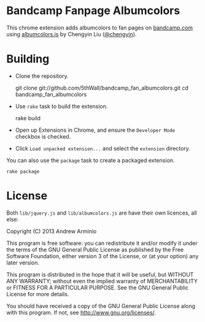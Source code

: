 Bandcamp Fanpage Albumcolors
============================

This chrome extension adds albumcolors to fan pages on [bandcamp.com][bandcamp]
using [albumcolors.js][albumcolors] by Chengyin Liu ([@chengyin][chengyin]).

[bandcamp]: http://bandcamp.com
[albumcolors]: https://github.com/chengyin/albumcolors
[chengyin]: https://github.com/chengyin

Building
========

 * Clone the repository.

    git clone git://github.com/5thWall/bandcamp_fan_albumcolors.git
    cd bandcamp_fan_albumcolors

 * Use `rake` task to build the extension.

    rake build

 * Open up Extensions in Chrome, and ensure the `Developer Mode` checkbox is
checked.
 * Click `Load unpacked extension...` and select the `extension` directory.

You can also use the `package` task to create a packaged extension.

    rake package

License
=======

Both `lib/jquery.js` and `lib/albumcolors.js` are have their own licences, all
else:

Copyright (C) 2013  Andrew Arminio

This program is free software: you can redistribute it and/or modify
it under the terms of the GNU General Public License as published by
the Free Software Foundation, either version 3 of the License, or
(at your option) any later version.

This program is distributed in the hope that it will be useful,
but WITHOUT ANY WARRANTY; without even the implied warranty of
MERCHANTABILITY or FITNESS FOR A PARTICULAR PURPOSE.  See the
GNU General Public License for more details.

You should have received a copy of the GNU General Public License
along with this program.  If not, see [<http://www.gnu.org/licenses/>][gpl].

[gpl]: http://www.gnu.org/licenses/
